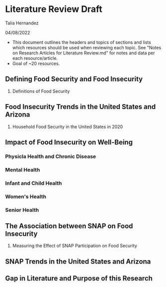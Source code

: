 # Literature Review Draft

Talia Hernandez

04/08/2022

* This document outlines the headers and topics of sections and lists which resources should be used when reviewing each topic. See "Notes on Research Articles for Literature Review.md" for notes and data per each resource/article. 
* Goal of ~20 resources.

## Defining Food Security and Food Insecurity

1. Definitions of Food Security

## Food Insecurity Trends in the United States and Arizona

1. Household Food Security in the United States in 2020

## Impact of Food Insecurity on Well-Being 

### Physicla Health and Chronic Disease
### Mental Health
### Infant and Child Health
### Women's Health
### Senior Health

## The Association between SNAP on Food Insecurity

1. Measuring the Effect of SNAP Participation on Food Security

## SNAP Trends in the United States and Arizona

## Gap in Literature and Purpose of this Research
